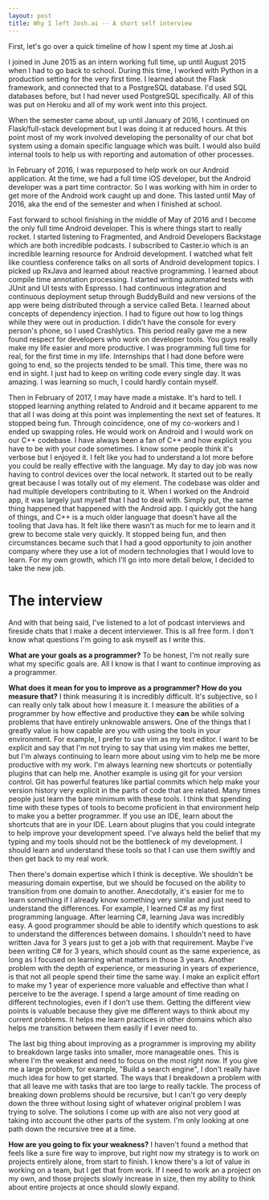 ```yaml
---
layout: post
title: Why I left Josh.ai -- A short self interview
---
```

First, let's go over a quick timeline of how I spent my time at Josh.ai

I joined in June 2015 as an intern working full time, up until August 2015 when I had to go back to school. During this time, I worked with Python in a production setting for the very first time. I learned about the Flask framework, and connected that to a PostgreSQL database. I'd used SQL databases before, but I had never used PostgreSQL specifically. All of this was put on Heroku and all of my work went into this project.

When the semester came about, up until January of 2016, I continued on Flask/full-stack development but I was doing it at reduced hours. At this point most of my work involved developing the personality of our chat bot system using a domain specific language which was built. I would also build internal tools to help us with reporting and automation of other processes.

In February of 2016, I was repurposed to help work on our Android application. At the time, we had a full time iOS developer, but the Android developer was a part time contractor. So I was working with him in order to get more of the Android work caught up and done. This lasted until May of 2016, aka the end of the semester and when I finished at school.

Fast forward to school finishing in the middle of May of 2016 and I become the only full time Android developer. This is where things start to really rocket. I started listening to Fragmented, and Android Developers Backstage which are both incredible podcasts. I subscribed to Caster.io which is an incredible learning resource for Android development. I watched what felt like countless conference talks on all sorts of Android development topics. I picked up RxJava and learned about reactive programming. I learned about compile time annotation processing. I started writing automated tests with JUnit and UI tests with Espresso. I had continuous integration and continuous deployment setup through BuddyBuild and new versions of the app were being distributed through a service called Beta. I learned about concepts of dependency injection. I had to figure out how to log things while they were out in production. I didn't have the console for every person's phone, so I used Crashlytics. This period really gave me a new found respect for developers who work on developer tools. You guys really make my life easier and more productive. I was programming full time for real, for the first time in my life. Internships that I had done before were going to end, so the projects tended to be small. This time, there was no end in sight. I just had to keep on writing code every single day. It was amazing. I was learning so much, I could hardly contain myself.

Then in February of 2017, I may have made a mistake. It's hard to tell. I stopped learning anything related to Android and it became apparent to me that all I was doing at this point was implementing the next set of features. It stopped being fun. Through coincidence, one of my co-workers and I ended up swapping roles. He would work on Android and I would work on our C++ codebase. I have always been a fan of C++ and how explicit you have to be with your code sometimes. I know some people think it's verbose but I enjoyed it. I felt like you had to understand a lot more before you could be really effective with the language. My day to day job was now having to control devices over the local network. It started out to be really great because I was totally out of my element. The codebase was older and had multiple developers contributing to it. When I worked on the Android app, it was largely just myself that I had to deal with. Simply put, the same thing happened that happened with the Android app. I quickly got the hang of things, and C++ is a much older language that doesn't have all the tooling that Java has. It felt like there wasn't as much for me to learn and it grew to become stale very quickly. It stopped being fun, and then circumstances became such that I had a good opportunity to join another company where they use a lot of modern technologies that I would love to learn. For my own growth, which I'll go into more detail below, I decided to take the new job.

# The interview

And with that being said, I've listened to a lot of podcast interviews and fireside chats that I make a decent interviewer. This is all free form. I don't know what questions I'm going to ask myself as I write this.

**What are your goals as a programmer?**
To be honest, I'm not really sure what my specific goals are. All I know is that I want to continue improving as a programmer.

**What does it mean for you to improve as a programmer? How do you measure that?**
I think measuring it is incredibly difficult. It's subjective, so I can really only talk about how I measure it. I measure the abilities of a programmer by how effective and productive they **can** be while solving problems that have entirely unknowable answers. One of the things that I greatly value is how capable are you with using the tools in your environment. For example, I prefer to use vim as my text editor. I want to be explicit and say that I'm not trying to say that using vim makes me better, but I'm always continuing to learn more about using vim to help me be more productive with my work. I'm always learning new shortcuts or potentially plugins that can help me. Another example is using git for your version control. Git has powerful features like partial commits which help make your version history very explicit in the parts of code that are related. Many times people just learn the bare minimum with these tools. I think that spending time with these types of tools to become proficient in that environment help to make you a better programmer. If you use an IDE, learn about the shortcuts that are in your IDE. Learn about plugins that you could integrate to help improve your development speed. I've always held the belief that my typing and my tools should not be the bottleneck of my development. I should learn and understand these tools so that I can use them swiftly and then get back to my real work.

Then there's domain expertise which I think is deceptive. We shouldn't be measuring domain expertise, but we should be focused on the ability to transition from one domain to another. Anecdotally, it's easier for me to learn something if I already know something very similar and just need to understand the differences. For example, I learned C# as my first programming language. After learning C#, learning Java was incredibly easy. A good programmer should be able to identify which questions to ask to understand the differences between domains. I shouldn't need to have written Java for 3 years just to get a job with that requirement. Maybe I've been writing C# for 3 years, which should count as the same experience, as long as I focused on learning what matters in those 3 years. Another problem with the depth of experience, or measuring in years of experience, is that not all people spend their time the same way. I make an explicit effort to make my 1 year of experience more valuable and effective than what I perceive to be the average. I spend a large amount of time reading on different technologies, even if I don't use them. Getting the different view points is valuable because they give me different ways to think about my current problems. It helps me learn practices in other domains which also helps me transition between them easily if I ever need to.

The last big thing about improving as a programmer is improving my ability to breakdown large tasks into smaller, more manageable ones. This is where I'm the weakest and need to focus on the most right now. If you give me a large problem, for example, "Build a search engine", I don't really have much idea for how to get started. The ways that I breakdown a problem with that all leave me with tasks that are too large to really tackle. The process of breaking down problems should be recursive, but I can't go very deeply down the three without losing sight of whatever original problem I was trying to solve. The solutions I come up with are also not very good at taking into account the other parts of the system. I'm only looking at one path down the recursive tree at a time.

**How are you going to fix your weakness?**
I haven't found a method that feels like a sure fire way to improve, but right now my strategy is to work on projects entirely alone, from start to finish. I know there's a lot of value in working on a team, but I get that from work. If I need to work an a project on my own, and those projects slowly increase in size, then my ability to think about entire projects at once should slowly expand.
